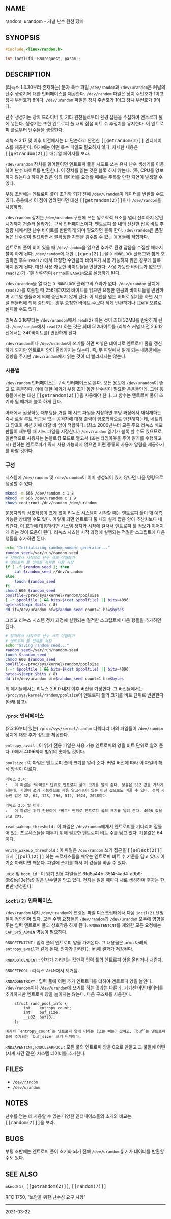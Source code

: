 ## NAME

random, urandom - 커널 난수 원천 장치

## SYNOPSIS

```c
#include <linux/random.h>

int ioctl(fd, RNDrequest, param);
```

## DESCRIPTION

(리눅스 1.3.30부터 존재하는) 문자 특수 파일 `/dev/random`과 `/dev/urandom`은 커널의 난수 생성기에 대한 인터페이스를 제공한다. `/dev/random` 파일은 장치 주번호가 1이고 장치 부번호가 8이다. `/dev/urandom` 파일은 장치 주번호가 1이고 장치 부번호가 9이다.

난수 생성기는 장치 드라이버 및 기타 원천들로부터 환경 잡음을 수집하여 엔트로피 풀에 넣는다. 생성기는 또한 엔트로피 풀 내의 잡음 비트 수 추정치를 유지한다. 이 엔트로피 풀로부터 난수들을 생성한다.

리눅스 3.17 및 이후 버전에서는 더 단순하고 안전한 <tt>[[getrandom(2)]]</tt> 인터페이스를 제공한다. 여기에는 어떤 특수 파일도 필요하지 않다. 자세한 내용은 <tt>[[getrandom(2)]]</tt> 매뉴얼 페이지를 보라.

`/dev/urandom` 장치를 읽어들이면 엔트로피 풀을 시드로 쓰는 유사 난수 생성기를 이용하여 난수 바이트를 반환한다. 이 장치를 읽는 것은 블록 하지 않는다. (즉, CPU를 양보하지 않는다.) 하지만 많은 양의 데이터를 요청할 때에는 주목할 만한 지연이 발생할 수 있다.

부팅 초반에는 엔트로피 풀이 초기화 되기 전에 `/dev/urandom`이 데이터를 반환할 수도 있다. 응용에서 이 점이 염려된다면 대신 <tt>[[getrandom(2)]]</tt>이나 `/dev/random`을 사용하라.

`/dev/random` 장치는 `/dev/urandom` 구현에 쓰는 암호학적 요소를 널리 신뢰하지 않던 시기까지 거슬러 올라가는 구식 인터페이스이다. 엔트로피 풀 내의 신선한 잡음 비트 추정량 내에서만 난수 바이트를 반환하게 되며 필요하면 블록 한다. `/dev/random`은 품질 높은 난수성이 필요하면서 불확정한 지연을 감수할 수 있는 응용들에 적합하다.

엔트로피 풀이 비어 있을 때 `/dev/random`을 읽으면 추가로 환경 잡음을 수집할 때까지 블록 하게 된다. `/dev/random`에 대한 <tt>[[open(2)]]</tt>을 `O_NONBLOCK` 플래그와 함께 호출하면 후속 `read(2)`에서 요청한 수만큼의 바이트가 사용 가능하지 않은 경우에 블록 하지 않게 된다. 대신 사용 가능한 바이트들을 반환한다. 사용 가능한 바이트가 없으면 `read(2)`가 -1을 반환하며 `errno`를 `EAGAIN`으로 설정하게 된다.

`/dev/urandom`을 열 때는 `O_NONBLOCK` 플래그의 효과가 없다. `/dev/urandom` 장치에 `read(2)`를 호출할 때 256개까지의 바이트를 읽으면 요청한 만큼의 바이트들을 반환하며 시그널 핸들러에 의해 중단되지 않게 된다. 이 제한을 넘는 버퍼로 읽기를 하면 시그널 핸들러에 의해 중단되는 경우 요청한 바이트 수보다 적게 반환하거나 `EINTR` 오류로 실패할 수도 있다.

리눅스 3.16부터는 `/dev/urandom`에서 `read(2)` 하는 것이 최대 32MB를 반환하게 된다. `/dev/random`에서 `read(2)` 하는 것은 최대 512바이트를 (리눅스 커널 버전 2.6.12 전에서는 340바이트를) 반환하게 된다.

`/dev/random`이나 `/dev/urandom`에 쓰기를 하면 써넣은 데이터로 엔트로피 풀을 갱신하게 되지만 엔트로피 양이 올라가지는 않는다. 즉, 두 파일에서 읽게 되는 내용물에는 영향을 주지만 `/dev/random`에서 읽는 것이 더 빨라지지는 않는다.

### 사용법

`/dev/random` 인터페이스는 구식 인터페이스로 본다. 모든 용도에 `/dev/urandom`이 좋고 또 충분하다. 이에 대한 예외가 부팅 초기 동안 난수성이 필요한 응용들인데, 그런 응용들에서는 대신 <tt>[[getrandom(2)]]</tt>을 사용해야 한다. 그 함수는 엔트로피 풀이 초기화 될 때까지 블록 하게 된다.

아래에서 권장하듯 재부팅을 거칠 때 시드 파일을 저장하면 부팅 과정에서 재적재하는 즉시 로컬 루트 접근권 없는 공격자에 대해 출력이 암호학적으로 안전해지는데, 네트워크 암호화 세션 키에 더할 바 없이 적합하다. (최소 2000년부터 모든 주요 리눅스 배포판들이 재부팅 때 시드 파일을 저장한다.) `/dev/random` 읽기가 블록 할 수도 있으므로 일반적으로 사용자는 논블로킹 모드로 열고서 (또는 타임아웃을 주어 읽기를 수행하고서) 원하는 엔트로피가 즉시 사용 가능하지 않으면 어떤 종류의 사용자 알림을 제공하기를 바랄 것이다.

### 구성

시스템에 `/dev/random` 및 `/dev/urandom`이 이미 생성되어 있지 않다면 다음 명령으로 생성할 수 있다.

```sh
mknod -m 666 /dev/random c 1 8
mknod -m 666 /dev/urandom c 1 9
chown root:root /dev/random /dev/urandom
```

운용자와의 상호작용이 크게 없이 리눅스 시스템이 시작할 때는 엔트로피 풀이 꽤 예측 가능한 상태일 수도 있다. 이렇게 되면 엔트로피 풀 내의 실제 잡음 양이 추산치보다 내려간다. 이 효과에 대응하려면 시스템 정지와 시작에 걸쳐서 엔트로피 풀 정보가 이어지게 하는 것이 도움이 된다. 리눅스 시스템 시작 과정에 실행되는 적절한 스크립트에 다음 행들을 추가하면 된다.

```sh
echo "Initializing random number generator..."
random_seed=/var/run/random-seed
# 시작에서 시작으로 난수 시드 이월하기
# 엔트로피 풀 전체를 적재한 다음 저장
if [ -f $random_seed ]; then
    cat $random_seed >/dev/urandom
else
    touch $random_seed
fi
chmod 600 $random_seed
poolfile=/proc/sys/kernel/random/poolsize
[ -r $poolfile ] && bits=$(cat $poolfile) || bits=4096
bytes=$(expr $bits / 8)
dd if=/dev/urandom of=$random_seed count=1 bs=$bytes
```

그리고 리눅스 시스템 정지 과정에 실행되는 절적한 스크립트에 다음 행들을 추가하면 된다.

```sh
# 정지에서 시작으로 난수 시드 이월하기
# 엔트로피 풀 전체를 저장
echo "Saving random seed..."
random_seed=/var/run/random-seed
touch $random_seed
chmod 600 $random_seed
poolfile=/proc/sys/kernel/random/poolsize
[ -r $poolfile ] && bits=$(cat $poolfile) || bits=4096
bytes=$(expr $bits / 8)
dd if=/dev/urandom of=$random_seed count=1 bs=$bytes
```

위 예시들에서는 리눅스 2.6.0 내지 이후 버전을 가정한다. 그 버전들에서는 `/proc/sys/kernel/random/poolsize`이 엔트로피 풀의 크기를 비트 단위로 반환한다 (아래 참고).

### `/proc` 인터페이스

(2.3.16부터 있는) `/proc/sys/kernel/random` 디렉터리 내의 파일들이 `/dev/random` 장치에 대한 추가 정보를 제공한다.

`entropy_avail`
:   이 읽기 전용 파일은 사용 가능 엔트로피의 양을 비트 단위로 알려 준다. 0에서 4096까지 범위의 숫자일 것이다.

`poolsize`
:   이 파일은 엔트로피 풀의 크기를 알려 준다. 커널 버전에 따라 이 파일의 해석 방식이 다르다.

    리눅스 2.4:
    :   이 파일은 *바이트* 단위로 엔트로피 풀의 크기를 알려 준다. 보통은 512 값을 가지게 되는데, 파일이 쓰기 가능하므로 가용 알고리즘이 있는 어떤 값으로도 바꿀 수 있다. 선택 가능한 값은 32, 64, 128, 256, 512, 1024, 2048이다.

    리눅스 2.6 및 이후:
    :   이 파일은 읽기 전용이며 *비트* 단위로 엔트로피 풀의 크기를 알려 준다. 4096 값을 담고 있다.

`read_wakeup_threshold`
:   이 파일은 `/dev/random`에게서 엔트로피를 기다리며 잠들어 있는 프로세스들을 깨우기 위해 필요한 엔트로피 비트 수를 담고 있다. 기본값은 64이다.

`write_wakeup_threshold`
:   이 파일은 `/dev/random` 쓰기 접근을 <tt>[[select(2)]]</tt> 내지 <tt>[[poll(2)]]</tt> 하는 프로세스들을 깨우는 엔트로피 비트 수 기준을 담고 있다. 이 기준 아래이면 깨운다. 파일에 쓰기를 해서 이 값들을 바꿀 수 있다.

`uuid` 및 `boot_id`
:   이 읽기 전용 파일들은 6fd5a44b-35f4-4ad4-a9b9-6b9be13e1fe9 같은 난수열을 담고 있다. 전자는 읽을 때마다 새로 생성하며 후자는 한 번만 생성한다.

### `ioctl(2)` 인터페이스

`/dev/random` 내지 `/dev/urandom`에 연결된 파일 디스크립터에서 다음 `ioctl(2)` 요청들이 정의되어 있다. 모든 수행 요청들은 `/dev/random`과 `/dev/urandom` 모두에 영향을 주는 입력 엔트로피 풀과 상호작용 하게 된다. `RNDGETENTCNT`를 제외한 모든 요청에는 `CAP_SYS_ADMIN` 역능이 필요하다.

`RNDGETENTCNT`
:   입력 풀의 엔트로피 양을 가져온다. 그 내용물은 proc 아래의 `entropy_avail`과 같게 된다. 인자가 가리키는 int에 결과가 저장된다.

`RNDADDTOENDCNT`
:   인자가 가리키는 값만큼 입력 풀의 엔트로피 양을 올리거나 내린다.

`RNDGETPOOL`
:   리눅스 2.6.9에서 제거됨.

`RNDADDENTROPY`
:   입력 풀에 어떤 추가 엔트로피를 더하여 엔트로피 양을 늘인다. `/dev/random`이나 `/dev/urandom`에 쓰기를 하는 것과는 다른데, 거기선 어떤 데이터를 추가하지만 엔트로피 양을 늘이지는 않는다. 다음 구조체를 사용한다.

        struct rand_pool_info {
            int    entropy_count;
            int    buf_size;
            __u32  buf[0];
        };

    여기서 `entropy_count`는 엔트로피 양에 더하는 (또는 빼는) 값이고, `buf`는 엔트로피 풀에 추가되는 `buf_size` 크기 버퍼이다.

`RNDZAPENTCNT`, `RNDCLEARPOOL`
:   모든 풀의 엔트로피 양을 0으로 만들고 그 풀들에 어떤 (시계 시간 같은) 시스템 데이터를 추가한다.

## FILES

* `/dev/random`
* `/dev/urandom`

## NOTES

난수를 얻는 데 사용할 수 있는 다양한 인터페이스들의 소개와 비교는 <tt>[[random(7)]]</tt>을 보라.

## BUGS

부팅 초반에는 엔트로피 풀이 초기화 되기 전에 `/dev/urandom` 읽기가 데이터를 반환할 수도 있다.

## SEE ALSO

`mknod(1)`, <tt>[[getrandom(2)]]</tt>, <tt>[[random(7)]]</tt>

RFC 1750, "보안을 위한 난수성 요구 사항"

----

2021-03-22
